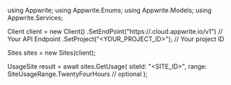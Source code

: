 using Appwrite;
using Appwrite.Enums;
using Appwrite.Models;
using Appwrite.Services;

Client client = new Client()
    .SetEndPoint("https://<REGION>.cloud.appwrite.io/v1") // Your API Endpoint
    .SetProject("<YOUR_PROJECT_ID>"); // Your project ID

Sites sites = new Sites(client);

UsageSite result = await sites.GetUsage(
    siteId: "<SITE_ID>",
    range: SiteUsageRange.TwentyFourHours // optional
);
